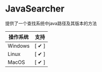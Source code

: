 # JavaSearcher

提供了一个查找系统中java路径及其版本的方法

| 操作系统    | 支持     |
| ------- | ------ |
| Windows | [ ✔ ]  |
| Linux   | [ ✔ ]  |
| MacOS   | [ ✔ ]  |


